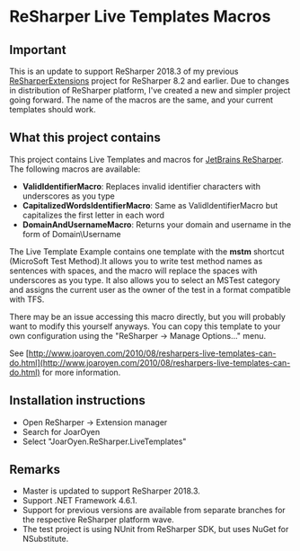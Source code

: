ReSharper Live Templates Macros
===============================

Important
---------

This is an update to support ReSharper 2018.3 of my previous [ReSharperExtensions](https://github.com/joaroyen/ReSharperExtensions) project for ReSharper 8.2 and earlier. Due to changes in distribution of ReSharper platform, I've created a new and simpler project going forward. The name of the macros are the same, and your current templates should work.

What this project contains
--------------------------

This project contains Live Templates and macros for [JetBrains ReSharper](http://www.jetbrains.com/resharper/). The following macros are available:

* **ValidIdentifierMacro**: Replaces invalid identifier characters with underscores as you type
* **CapitalizedWordsIdentifierMacro**: Same as ValidIdentifierMacro but capitalizes the first letter in each word 
* **DomainAndUsernameMacro**: Returns your domain and username in the form of Domain\Username

The Live Template Example contains one template with the **mstm** shortcut (MicroSoft Test Method).It allows
you to write test method names as sentences with spaces, and the macro will replace the spaces with underscores as you
type. It also allows you to select an MSTest category and assigns the current user as the owner of the test in a format
compatible with TFS.

There may be an issue accessing this macro directly, but you will probably want to modify this yourself anyways. You can copy this template to your own configuration using the "ReSharper -> Manage Options..." menu.

See [http://www.joaroyen.com/2010/08/resharpers-live-templates-can-do.html](http://www.joaroyen.com/2010/08/resharpers-live-templates-can-do.html) for more information.

Installation instructions
-------------------------

* Open ReSharper -> Extension manager
* Search for JoarOyen
* Select "JoarOyen.ReSharper.LiveTemplates"


Remarks
-------

* Master is updated to support ReSharper 2018.3.
* Support .NET Framework 4.6.1. 
* Support for previous versions are available from separate branches for the respective ReSharper platform wave.
* The test project is using NUnit from ReSharper SDK, but uses NuGet for NSubstitute.
